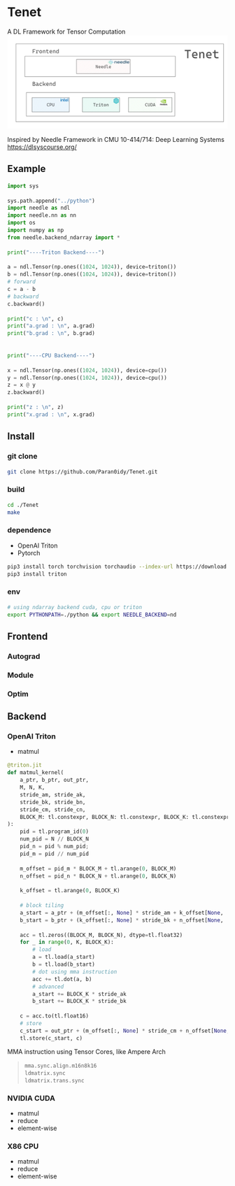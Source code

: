 # Tenet
A DL Framework for Tensor Computation
![Architechture](Architechture.png)

Inspired by Needle Framework in CMU 10-414/714: Deep Learning Systems
https://dlsyscourse.org/


## Example
```python
import sys

sys.path.append("../python")
import needle as ndl
import needle.nn as nn
import os
import numpy as np
from needle.backend_ndarray import *

print("----Triton Backend----")

a = ndl.Tensor(np.ones((1024, 1024)), device=triton())
b = ndl.Tensor(np.ones((1024, 1024)), device=triton())
# forward
c = a - b
# backward
c.backward()

print("c : \n", c)
print("a.grad : \n", a.grad)
print("b.grad : \n", b.grad)


print("----CPU Backend----")

x = ndl.Tensor(np.ones((1024, 1024)), device=cpu())
y = ndl.Tensor(np.ones((1024, 1024)), device=cpu())
z = x @ y
z.backward()

print("z : \n", z)
print("x.grad : \n", x.grad)

```

## Install

### git clone
```bash
git clone https://github.com/Paran0idy/Tenet.git
```
### build
```bash
cd ./Tenet
make
```

### dependence
+ OpenAI Triton
+ Pytorch
```bash
pip3 install torch torchvision torchaudio --index-url https://download.pytorch.org/whl/cu118
pip3 install triton
```


### env
```bash
# using ndarray backend cuda, cpu or triton
export PYTHONPATH=./python && export NEEDLE_BACKEND=nd
```



## Frontend
### Autograd
### Module
### Optim

## Backend
### OpenAI Triton
+ matmul

```python
@triton.jit
def matmul_kernel(
    a_ptr, b_ptr, out_ptr,
    M, N, K,
    stride_am, stride_ak,
    stride_bk, stride_bn,
    stride_cm, stride_cn,
    BLOCK_M: tl.constexpr, BLOCK_N: tl.constexpr, BLOCK_K: tl.constexpr,
):
    pid = tl.program_id(0)
    num_pid = N // BLOCK_N
    pid_n = pid % num_pid;
    pid_m = pid // num_pid
    
    m_offset = pid_m * BLOCK_M + tl.arange(0, BLOCK_M)
    n_offset = pid_n * BLOCK_N + tl.arange(0, BLOCK_N)
    
    k_offset = tl.arange(0, BLOCK_K)
    
    # block tiling
    a_start = a_ptr + (m_offset[:, None] * stride_am + k_offset[None, :] * stride_ak)
    b_start = b_ptr + (k_offset[:, None] * stride_bk + n_offset[None, :] * stride_bn)
    
    acc = tl.zeros((BLOCK_M, BLOCK_N), dtype=tl.float32)
    for _ in range(0, K, BLOCK_K):
        # load
        a = tl.load(a_start)
        b = tl.load(b_start)
        # dot using mma instruction
        acc += tl.dot(a, b)
        # advanced
        a_start += BLOCK_K * stride_ak
        b_start += BLOCK_K * stride_bk
    
    c = acc.to(tl.float16)
    # store
    c_start = out_ptr + (m_offset[:, None] * stride_cm + n_offset[None, :] * stride_cn)
    tl.store(c_start, c)
```

MMA instruction using Tensor Cores, like Ampere Arch
>   `mma.sync.align.m16n8k16` \
    `ldmatrix.sync` \
    `ldmatrix.trans.sync`


### NVIDIA CUDA
+ matmul
+ reduce
+ element-wise

### X86 CPU
+ matmul
+ reduce
+ element-wise